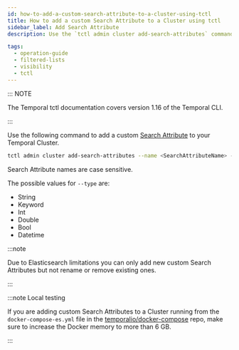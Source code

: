 ```yaml
---
id: how-to-add-a-custom-search-attribute-to-a-cluster-using-tctl
title: How to add a custom Search Attribute to a Cluster using tctl
sidebar_label: Add Search Attribute
description: Use the `tctl admin cluster add-search-attributes` command to add a custom Search Attribute to your Temporal Cluster.

tags:
  - operation-guide
  - filtered-lists
  - visibility
  - tctl
---
```


::: NOTE

 The Temporal tctl documentation covers version 1.16 of the Temporal CLI.

 :::

Use the following command to add a custom [Search Attribute](/docs/concepts/what-is-a-search-attribute) to your Temporal Cluster.

```bash
tctl admin cluster add-search-attributes --name <SearchAttributeName> --type <SearchAttributeValueType>
```

Search Attribute names are case sensitive.

The possible values for `--type` are:

- String
- Keyword
- Int
- Double
- Bool
- Datetime

:::note

Due to Elasticsearch limitations you can only add new custom Search Attributes but not rename or remove existing ones.

:::

:::note Local testing

If you are adding custom Search Attributes to a Cluster running from the `docker-compose-es.yml` file in the [temporalio/docker-compose](https://github.com/temporalio/docker-compose) repo, make sure to increase the Docker memory to more than 6 GB.

:::
